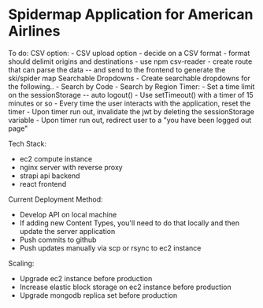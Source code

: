 # Spidermap Application for American Airlines

To do:
  CSV option:
    - CSV upload option
    - decide on a CSV format
    - format should delimit origins and destinations
    - use npm csv-reader
    - create route that can parse the data -- and send to the frontend to generate the ski/spider map 
  Searchable Dropdowns
    - Create searchable dropdowns for the following..
    - Search by Code
    - Search by Region
  Timer:
    - Set a time limit on the sessionStorage -- auto logout()
    - Use setTimeout() with a timer of 15 minutes or so
    - Every time the user interacts with the application, reset the timer
    - Upon timer run out, invalidate the jwt by deleting the sessionStorage variable
    - Upon timer run out, redirect user to a "you have been logged out page"

Tech Stack:
  - ec2 compute instance
  - nginx server with reverse proxy
  - strapi api backend
  - react frontend

Current Deployment Method:
  - Develop API on local machine
  - If adding new Content Types, you'll need to do that locally and then update the server application
  - Push commits to github
  - Push updates manually via scp or rsync to ec2 instance

Scaling:
  - Upgrade ec2 instance before production
  - Increase elastic block storage on ec2 instance before production
  - Upgrade mongodb replica set before production
